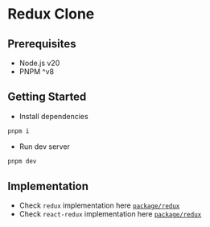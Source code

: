 # Redux Clone

## Prerequisites

- Node.js v20
- PNPM ^v8

## Getting Started

- Install dependencies
```bash
pnpm i
```
- Run dev server
```bash
pnpm dev
```

## Implementation

- Check `redux` implementation here [`package/redux`](./packages/redux/)
- Check `react-redux` implementation here [`package/redux`](./packages/react-redux/)